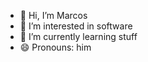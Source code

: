 - 👋 Hi, I’m Marcos
- 👀 I’m interested in software 
- 🌱 I’m currently learning stuff
- 😄 Pronouns: him
